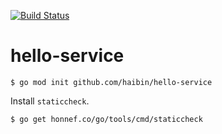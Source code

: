 [![Build Status](https://cloud.drone.io/api/badges/haibin/hello-service/status.svg)](https://cloud.drone.io/haibin/hello-service)

# hello-service

```shell
$ go mod init github.com/haibin/hello-service
```

Install `staticcheck`.

```shell
$ go get honnef.co/go/tools/cmd/staticcheck 
```